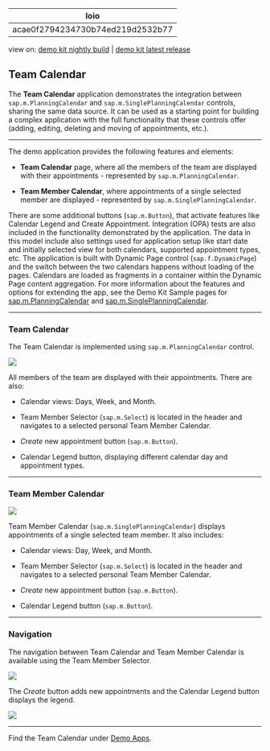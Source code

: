 <!-- loioacae0f2794234730b74ed219d2532b77 -->

| loio |
| -----|
| acae0f2794234730b74ed219d2532b77 |

<div id="loio">

view on: [demo kit nightly build](https://openui5nightly.hana.ondemand.com/topic/acae0f2794234730b74ed219d2532b77) | [demo kit latest release](https://sdk.openui5.org/topic/acae0f2794234730b74ed219d2532b77)</div>

## Team Calendar

The **Team Calendar** application demonstrates the integration between `sap.m.PlanningCalendar` and `sap.m.SinglePlanningCalendar` controls, sharing the same data source. It can be used as a starting point for building a complex application with the full functionality that these controls offer \(adding, editing, deleting and moving of appointments, etc.\).

***

The demo application provides the following features and elements:

-   **Team Calendar** page, where all the members of the team are displayed with their appointments - represented by `sap.m.PlanningCalendar`.

-   **Team Member Calendar**, where appointments of a single selected member are displayed - represented by `sap.m.SinglePlanningCalendar`.


There are some additional buttons \(`sap.m.Button`\), that activate features like Calendar Legend and Create Appointment. Integration \(OPA\) tests are also included in the functionality demonstrated by the application. The data in this model include also settings used for application setup like start date and initially selected view for both calendars, supported appointment types, etc. The application is built with Dynamic Page control \(`sap.f.DynamicPage`\) and the switch between the two calendars happens without loading of the pages. Calendars are loaded as fragments in a container within the Dynamic Page content aggregation. For more information about the features and options for extending the app, see the Demo Kit Sample pages for [sap.m.PlanningCalendar](https://sdk.openui5.org/entity/sap.m.PlanningCalendar) and [sap.m.SinglePlanningCalendar](https://sdk.openui5.org/entity/sap.m.SinglePlanningCalendar).

***

<a name="loioacae0f2794234730b74ed219d2532b77__section_k2c_k5x_vkb"/>

### Team Calendar

The Team Calendar is implemented using `sap.m.PlanningCalendar` control.

 ![](images/loio17a9e5e844004429a833588cb983a738_LowRes.png) 

All members of the team are displayed with their appointments. There are also:

-   Calendar views: Days, Week, and Month.

-   Team Member Selector \(`sap.m.Select`\) is located in the header and navigates to a selected personal Team Member Calendar.

-   *Create* new appointment button \(`sap.m.Button`\).

-   Calendar Legend button, displaying different calendar day and appointment types.


***

<a name="loioacae0f2794234730b74ed219d2532b77__section_eky_wt2_wkb"/>

### Team Member Calendar

 ![](images/loiob48de99c4817492d818149a9cb9a9408_LowRes.png) 

Team Member Calendar \(`sap.m.SinglePlanningCalendar`\) displays appointments of a single selected team member. It also includes:

-   Calendar views: Day, Week, and Month.

-   Team Member Selector \(`sap.m.Select`\) is located in the header and navigates to a selected personal Team Member Calendar.

-   *Create* new appointment button \(`sap.m.Button`\).

-   Calendar Legend button \(`sap.m.Button`\).


***

<a name="loioacae0f2794234730b74ed219d2532b77__section_vnc_n52_wkb"/>

### Navigation

The navigation between Team Calendar and Team Member Calendar is available using the Team Member Selector.

 ![](images/loioa0c46be284e7435db1dafb9936c3a66a_LowRes.png) 

The *Create* button adds new appointments and the Calendar Legend button displays the legend.

 ![](images/loio772939a7c47f402688fbe0c829a9974c_LowRes.png) 

***

Find the Team Calendar under [Demo Apps](https://sdk.openui5.org/demoapps).

